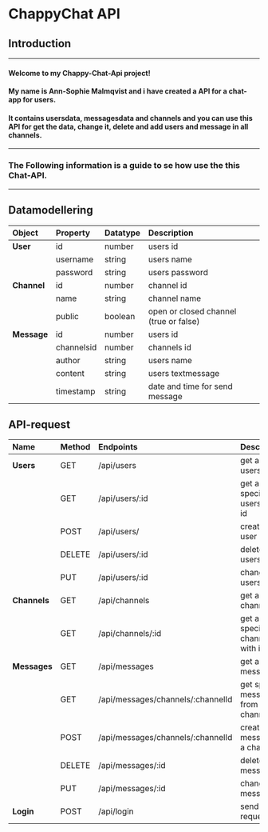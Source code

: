 # ChappyChat API

## Introduction 
-----------------

#### Welcome to my Chappy-Chat-Api project!

#### My name is Ann-Sophie Malmqvist and i have created a API for a chat-app for users. 

#### It contains usersdata, messagesdata and channels and you can use this API for get the data, change it, delete and add users and message in all channels. 
------------------

### The Following information is a guide to se how use the this Chat-API. 
_____
## Datamodellering

|Object      | Property   | Datatype      | Description                            |
|:-----------|:-----------|:--------------|:---------------------------------------|
|**User**	 | id         | number        | users id                               |
|			 | username	  | string 		  | users name                             |
|			 | password	  | string 		  | users password                         |
|**Channel** | id         | number        | channel id                             |
|            | name       | string        | channel name                           |
|            | public     | boolean       | open or closed channel (true or false) | 
|**Message** | id         | number        | users id                               |
|            | channelsid | number        | channels id                            | 
|            | author     | string        | users name                             | 
|            | content    | string        | users textmessage                      |
|            | timestamp  | string        | date and time for send message         |



## API-request
|Name         | Method   | Endpoints                          | Description                          |
|:------------|:---------|:-----------------------------------|:-------------------------------------|
|**Users**    | GET      | /api/users			              | get all users                        |
|             | GET      | /api/users/:id	                  | get a specifik users with id         |
|             | POST     | /api/users/	                      | create new user                      |
|             | DELETE   | /api/users/:id	                  | delete users                         |
|             | PUT      | /api/users/:id	                  | change users                         |
|**Channels** | GET      | /api/channels	                  | get all channels                     |
|             | GET      | /api/channels/:id	              | get a specifik channels with id      |
|**Messages** | GET      | /api/messages	                  | get all messages                     |
|             | GET      | /api/messages/channels/:channelId  | get specifik messages from a channel |
|             | POST     | /api/messages/channels/:channelId  | create message in a channel          |
|             | DELETE   | /api/messages/:id	              | delete message                       |
|             | PUT      | /api/messages/:id	              | change message                       |
|**Login**    | POST     | /api/login	                      | send login request                   |
